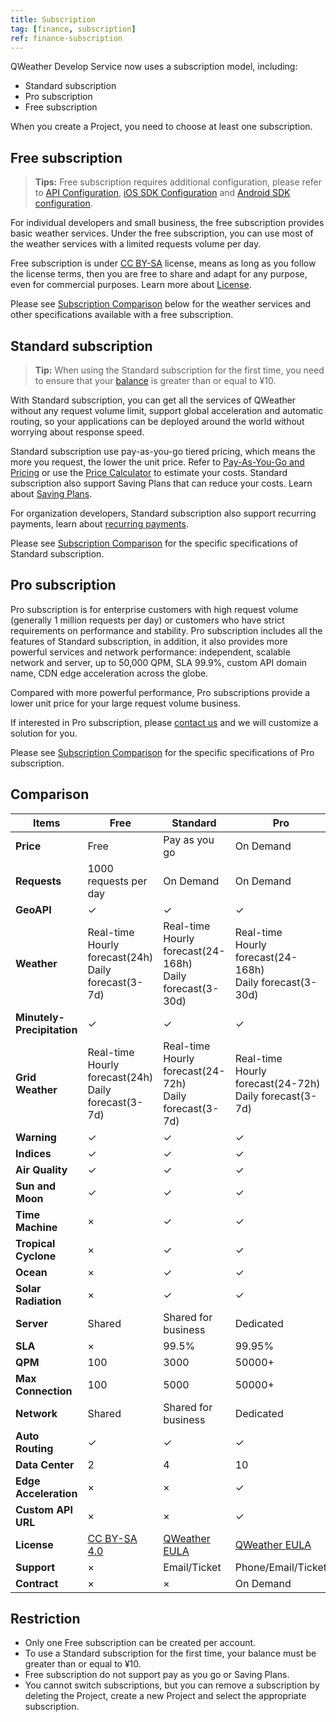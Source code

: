 ```yaml
---
title: Subscription
tag: [finance, subscription]
ref: finance-subscription
---
```


QWeather Develop Service now uses a subscription model, including:

- Standard subscription
- Pro subscription
- Free subscription
  
When you create a Project, you need to choose at least one subscription.

## Free subscription

> **Tips:** Free subscription requires additional configuration, please refer to [API Configuration](/en/docs/configuration/api-config/), [iOS SDK Configuration](/en/docs/configuration/ios-sdk-config/) and [Android SDK configuration](/en/docs/configuration/android-sdk-config/).

For individual developers and small business, the free subscription provides basic weather services. Under the free subscription, you can use most of the weather services with a limited requests volume per day. 

Free subscription is under [CC BY-SA](https://creativecommons.org/licenses/by-sa/4.0/) license, means as long as you follow the license terms, then you are free to share and adapt for any purpose, even for commercial purposes. Learn more about [License](/en/docs/terms/license/).

Please see [Subscription Comparison](#comparison) below for the weather services and other specifications available with a free subscription.

## Standard subscription

> **Tip:** When using the Standard subscription for the first time, you need to ensure that your [balance](/en/docs/finance/billing-and-payment/#balance) is greater than or equal to ¥10.

With Standard subscription, you can get all the services of QWeather without any request volume limit, support global acceleration and automatic routing, so your applications can be deployed around the world without worrying about response speed.

Standard subscription use pay-as-you-go tiered pricing, which means the more you request, the lower the unit price. Refer to [Pay-As-You-Go and Pricing](/en/docs/finance/pricing/) or use the [Price Calculator](https://console.qweather.com/price-calculator) to estimate your costs. Standard subscription also support Saving Plans that can reduce your costs. Learn about [Saving Plans](/en/docs/finance/saving-plans/).

For organization developers, Standard subscription also support recurring payments, learn about [recurring payments](/en/docs/finance/billing-and-payment/#payment).

Please see [Subscription Comparison](#comparison) for the specific specifications of Standard subscription.

## Pro subscription

Pro subscription is for enterprise customers with high request volume (generally 1 million requests per day) or customers who have strict requirements on performance and stability. Pro subscription includes all the features of Standard subscription, in addition, it also provides more powerful services and network performance: independent, scalable network and server, up to 50,000 QPM, SLA 99.9%, custom API domain name, CDN edge acceleration across the globe.

Compared with more powerful performance, Pro subscriptions provide a lower unit price for your large request volume business.

If interested in Pro subscription, please [contact us](https://www.qweather.com/en/contact) and we will customize a solution for you.

Please see [Subscription Comparison](#comparison) for the specific specifications of Pro subscription.

## Comparison

| **Items** | **Free** | **Standard** | **Pro** |
| --- | --- | --- | --- |
| **Price** | Free | Pay as you go | On Demand |
| **Requests** | 1000 requests per day | On Demand | On Demand |
| **GeoAPI** | &#10003; | &#10003; | &#10003; |
| **Weather** | Real-time<br>Hourly forecast(24h)<br>Daily forecast(3-7d) | Real-time<br>Hourly forecast(24-168h)<br>Daily forecast(3-30d) | Real-time<br>Hourly forecast(24-168h)<br>Daily forecast(3-30d) |
| **Minutely-Precipitation** | &#10003; | &#10003; | &#10003; |
| **Grid Weather** | Real-time<br>Hourly forecast(24h)<br>Daily forecast(3-7d) | Real-time<br>Hourly forecast(24-72h)<br>Daily forecast(3-7d) | Real-time<br>Hourly forecast(24-72h)<br>Daily forecast(3-7d) |
| **Warning** | &#10003; | &#10003; | &#10003; |
| **Indices** | &#10003; | &#10003; | &#10003; |
| **Air Quality** | &#10003; | &#10003; | &#10003; |
| **Sun and Moon** | &#10003; | &#10003; | &#10003; |
| **Time Machine** | &times; | &#10003; | &#10003; |
| **Tropical Cyclone** | &times; | &#10003; | &#10003; |
| **Ocean** | &times; | &#10003; | &#10003; |
| **Solar Radiation** | &times; | &#10003; | &#10003; |
| **Server** | Shared | Shared for business     | Dedicated |
| **SLA** | &times; | 99.5% | 99.95% |
| **QPM** | 100 | 3000 | 50000+ |
| **Max Connection** | 100 | 5000 | 50000+ |
| **Network** | Shared  | Shared for business | Dedicated |
| **Auto Routing** | &#10003; | &#10003; | &#10003; |
| **Data Center** | 2  | 4  | 10 |
| **Edge Acceleration** | &times; | &times; | &#10003; |
| **Custom API URL** | &times; | &times; | &#10003; |
| **License** | [CC BY-SA 4.0](/en/docs/terms/license/) | [QWeather EULA](/en/docs/terms/license/)   | [QWeather EULA](/en/docs/terms/license/)  |
| **Support** | &times; | Email/Ticket | Phone/Email/Ticket  |
| **Contract** | &times; | &times; | On Demand |

## Restriction

- Only one Free subscription can be created per account.
- To use a Standard subscription for the first time, your balance must be greater than or equal to ¥10. 
- Free subscription do not support pay as you go or Saving Plans.
- You cannot switch subscriptions, but you can remove a subscription by deleting the Project, create a new Project and select the appropriate subscription.
